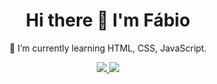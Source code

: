 <h1 align="center">
  Hi there 👋 I'm Fábio
</h1>

<p align="center">
🌱 I’m currently learning HTML, CSS, JavaScript.
</p>

<!--Linkedin-->
<p align="center">
  <a href="https://www.linkedin.com/in/fso1007/">
    <img src="https://img.shields.io/badge/linkedin-%230077B5.svg?&style=for-the-badge&logo=linkedin&logoColor=white">
  </a>
  <!--Mail-->
  <a href="mailto:fabio_oliveira10@live.com">
    <img src="https://img.shields.io/badge/Microsoft_Outlook-0078D4?style=for-the-badge&logo=microsoft-outlook&logoColor=white"></p>



